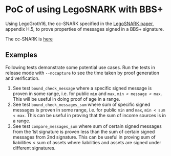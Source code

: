# PoC of using LegoSNARK with BBS+

Using LegoGroth16, the cc-SNARK specified in the [LegoSNARK paper](https://eprint.iacr.org/2019/142), appendix H.5, to prove properties of messages signed in a BBS+ signature.

The cc-SNARK is [here](https://github.com/lovesh/legogro16/tree/comm-wit)

## Examples
Following tests demonstrate some potential use cases. Run the tests in release mode with `--nocapture` to see the time taken by proof generation and verification.

1. See test `bound_check_message` where a specific signed message is proven in some range, i.e. for public `min` and `max`, `min < message < max`. This will be useful in doing proof of age in a range. 
2. See test `bound_check_messages_sum` where sum of specific signed messages is proven in some range, i.e. for public `min` and `max`, `min < sum < max`. This can be useful in proving that the sum of income sources is in a range.
3. See test `compare_messages_sum` where  sum of certain signed messages from the 1st signature is proven less than the sum of certain signed messages from 2nd signature. This can be useful in proving sum of liabilities < sum of assets where liabilities and assets are signed under different signatures.